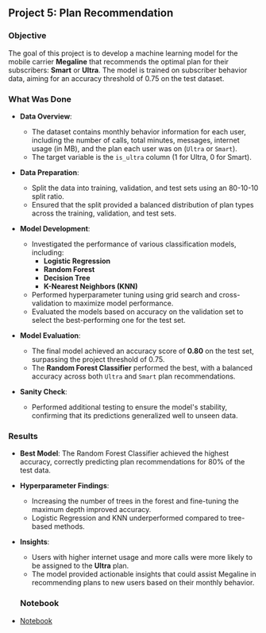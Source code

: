 ## Project 5: Plan Recommendation

### Objective
The goal of this project is to develop a machine learning model for the mobile carrier **Megaline** that recommends the optimal plan for their subscribers: **Smart** or **Ultra**. The model is trained on subscriber behavior data, aiming for an accuracy threshold of 0.75 on the test dataset.

### What Was Done
- **Data Overview**:
  - The dataset contains monthly behavior information for each user, including the number of calls, total minutes, messages, internet usage (in MB), and the plan each user was on (`Ultra` or `Smart`).
  - The target variable is the `is_ultra` column (1 for Ultra, 0 for Smart).

- **Data Preparation**:
  - Split the data into training, validation, and test sets using an 80-10-10 split ratio.
  - Ensured that the split provided a balanced distribution of plan types across the training, validation, and test sets.

- **Model Development**:
  - Investigated the performance of various classification models, including:
    - **Logistic Regression**
    - **Random Forest**
    - **Decision Tree**
    - **K-Nearest Neighbors (KNN)**
  - Performed hyperparameter tuning using grid search and cross-validation to maximize model performance.
  - Evaluated the models based on accuracy on the validation set to select the best-performing one for the test set.

- **Model Evaluation**:
  - The final model achieved an accuracy score of **0.80** on the test set, surpassing the project threshold of 0.75.
  - The **Random Forest Classifier** performed the best, with a balanced accuracy across both `Ultra` and `Smart` plan recommendations.
  
- **Sanity Check**:
  - Performed additional testing to ensure the model's stability, confirming that its predictions generalized well to unseen data.

### Results
- **Best Model**: The Random Forest Classifier achieved the highest accuracy, correctly predicting plan recommendations for 80% of the test data.
- **Hyperparameter Findings**:
  - Increasing the number of trees in the forest and fine-tuning the maximum depth improved accuracy.
  - Logistic Regression and KNN underperformed compared to tree-based methods.
- **Insights**:
  - Users with higher internet usage and more calls were more likely to be assigned to the **Ultra** plan.
  - The model provided actionable insights that could assist Megaline in recommending plans to new users based on their monthly behavior.
 
  ### Notebook
- [Notebook](./plan_recommendation.ipynb)
